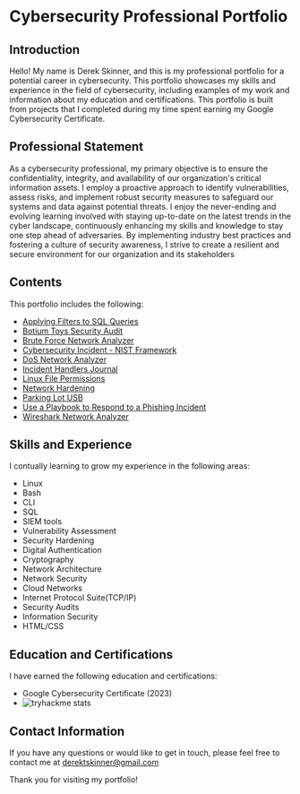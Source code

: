 # Cybersecurity Professional Portfolio

## Introduction

Hello! My name is Derek Skinner, and this is my professional portfolio for a potential career in cybersecurity. This portfolio showcases my skills and experience in the field of cybersecurity, including examples of my work and information about my education and certifications. This portfolio is built from projects that I completed during my time spent earning my Google Cybersecurity Certificate.

## Professional Statement

As a cybersecurity professional, my primary objective is to ensure the confidentiality, integrity, and availability of our organization's critical information assets. I employ a proactive approach to identify vulnerabilities, assess risks, and implement robust security measures to safeguard our systems and data against potential threats. I enjoy the never-ending and evolving learning involved with staying up-to-date on the latest trends in the cyber landscape, continuously enhancing my skills and knowledge to stay one step ahead of adversaries. By implementing industry best practices and fostering a culture of security awareness, I strive to create a resilient and secure environment for our organization and its stakeholders

## Contents

This portfolio includes the following:

- [Applying Filters to SQL Queries](https://github.com/derek-skinner/Cybersecurity-Professional-Portfolio/tree/main/Applying%20Filters%20to%20SQL%20Queries%20Exercise)
- [Botium Toys Security Audit](https://github.com/derek-skinner/Cybersecurity-Professional-Portfolio/tree/main/Botium%20Toys%20-%20%20Security%20Audit%20Exercise)
- [Brute Force Network Analyzer](https://github.com/derek-skinner/Cybersecurity-Professional-Portfolio/tree/main/Brute%20Force%20Network%20Analyzer%20Exercise)
- [Cybersecurity Incident - NIST Framework](https://github.com/derek-skinner/Cybersecurity-Professional-Portfolio/tree/main/Cybersecurity%20Incident%20-%20NIST%20Framework)
- [DoS Network Analyzer](https://github.com/derek-skinner/Cybersecurity-Professional-Portfolio/tree/main/DoS%20Network%20Analyzer%20Exercise)
- [Incident Handlers Journal](https://github.com/derek-skinner/Cybersecurity-Professional-Portfolio/tree/main/Incident%20Handlers%20Journal%20Exercise)
- [Linux File Permissions](https://github.com/derek-skinner/Cybersecurity-Professional-Portfolio/tree/main/Linux%20File%20Permissions%20Exercise)
- [Network Hardening](https://github.com/derek-skinner/Cybersecurity-Professional-Portfolio/tree/main/Network%20Hardening%20Exercise)
- [Parking Lot USB](https://github.com/derek-skinner/Cybersecurity-Professional-Portfolio/tree/main/Parking%20Lot%20USB%20Exercise)
- [Use a Playbook to Respond to a Phishing Incident](https://github.com/derek-skinner/Cybersecurity-Professional-Portfolio/tree/main/Use%20a%20Playbook%20to%20Respond%20to%20a%20Phishing%20Incident%20Exercise)
- [Wireshark Network Analyzer](https://github.com/derek-skinner/Cybersecurity-Professional-Portfolio/tree/main/Wireshark%20Network%20Analyzer%20Exercise)

## Skills and Experience

I contually learning to grow my experience in the following areas:

- Linux
- Bash
- CLI
- SQL
- SIEM tools
- Vulnerability Assessment
- Security Hardening
- Digital Authentication
- Cryptography
- Network Architecture
- Network Security
- Cloud Networks
- Internet Protocol Suite(TCP/IP)
- Security Audits
- Information Security
- HTML/CSS

## Education and Certifications

I have earned the following education and certifications:

- Google Cybersecurity Certificate (2023)
- ![tryhackme stats](https://raw.githubusercontent.com/<derek-skinner/<derek-skinner>/master/assets/thm_propic.png)

## Contact Information

If you have any questions or would like to get in touch, please feel free to contact me at derektskinner@gmail.com

Thank you for visiting my portfolio!

